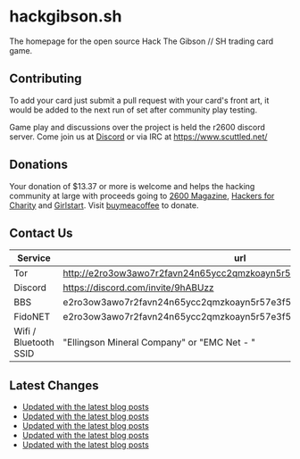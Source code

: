 # hackgibson.sh
The homepage for the open source Hack The Gibson // SH trading card game.


## Contributing

To add your card just submit a pull request with your card's front art, it would be added to the next run of set after community play testing.

Game play and discussions over the project is held the r2600 discord server. Come join us at [Discord](https://discord.com/invite/9hABUzz) or via IRC at https://www.scuttled.net/


## Donations

Your donation of $13.37 or more is welcome and helps the hacking community at large with proceeds going to [2600 Magazine](https://2600.com/), [Hackers for Charity](https://hackersforcharity.org) and [Girlstart](https://girlstart.org).  Visit [buymeacoffee](https://www.buymeacoffee.com/hackgibson.sh) to donate.


## Contact Us

Service | url
-|-
Tor | http://e2ro3ow3awo7r2favn24n65ycc2qmzkoayn5r57e3f56nvjwdcgg32ad.onion
Discord | https://discord.com/invite/9hABUzz
BBS | e2ro3ow3awo7r2favn24n65ycc2qmzkoayn5r57e3f56nvjwdcgg32ad.onion:23
FidoNET | e2ro3ow3awo7r2favn24n65ycc2qmzkoayn5r57e3f56nvjwdcgg32ad.onion:24554
Wifi / Bluetooth SSID | "Ellingson Mineral Company" or "EMC Net - <fidonet address>"

## Latest Changes
<!-- BLOG-POST-LIST:START -->
- [Updated with the latest blog posts](https://github.com/DFW2600/hackgibson.sh/commit/83f3a36f43e0195912a3e49c33e068d21ff96373)
- [Updated with the latest blog posts](https://github.com/DFW2600/hackgibson.sh/commit/b053b7ba5530766530f5e4bc5d8d0336f61f26f9)
- [Updated with the latest blog posts](https://github.com/DFW2600/hackgibson.sh/commit/f1a7df432858cc57efcdbf240231036d86cd5465)
- [Updated with the latest blog posts](https://github.com/DFW2600/hackgibson.sh/commit/7ce40a4a816743897fedd747ed0367f22f9dbfeb)
- [Updated with the latest blog posts](https://github.com/DFW2600/hackgibson.sh/commit/4b3d9ac598b2ad740969fa9ab2c29131905a34b4)
<!-- BLOG-POST-LIST:END -->
